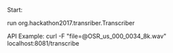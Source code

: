



Start:

run org.hackathon2017.transriber.Transcriber


API Example:
curl -F "file=@OSR_us_000_0034_8k.wav" localhost:8081/transcribe
